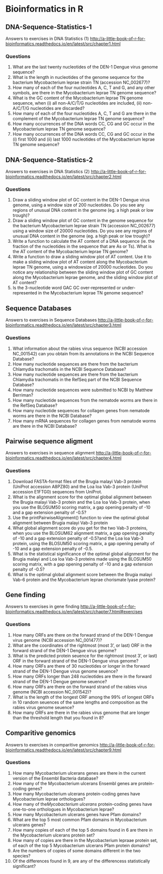 # Bioinformatics in R

## DNA-Sequence-Statistics-1
Answers to exercises in DNA Statistics (1) 
http://a-little-book-of-r-for-bioinformatics.readthedocs.io/en/latest/src/chapter1.html

### Questions
1. What are the last twenty nucleotides of the DEN-1 Dengue virus genome sequence?
2. What is the length in nucleotides of the genome sequence for the bacterium Mycobacterium leprae strain TN (accession NC_002677)?
3. How many of each of the four nucleotides A, C, T and G, and any other symbols, are there in the Mycobacterium leprae TN genome sequence?
4. What is the GC content of the Mycobacterium leprae TN genome sequence, when (i) all non-A/C/T/G nucleotides are included, (ii) non-A/C/T/G nucleotides are discarded?
5. How many of each of the four nucleotides A, C, T and G are there in the complement of the Mycobacterium leprae TN genome sequence?
6. How many occurrences of the DNA words CC, CG and GC occur in the Mycobacterium leprae TN genome sequence?
7. How many occurrences of the DNA words CC, CG and GC occur in the (i) first 1000 and (ii) last 1000 nucleotides of the Mycobacterium leprae TN genome sequence?

## DNA-Sequence-Statistics-2
Answers to exercises in DNA Statistics (2)
http://a-little-book-of-r-for-bioinformatics.readthedocs.io/en/latest/src/chapter2.html


### Questions
1. Draw a sliding window plot of GC content in the DEN-1 Dengue virus genome, using a window size of 200 nucleotides. Do you see any regions of unusual DNA content in the genome (eg. a high peak or low trough)?
2. Draw a sliding window plot of GC content in the genome sequence for the bacterium Mycobacterium leprae strain TN (accession NC_002677) using a window size of 20000 nucleotides. Do you see any regions of unusual DNA content in the genome (eg. a high peak or low trough)?
3. Write a function to calculate the AT content of a DNA sequence (ie. the fraction of the nucleotides in the sequence that are As or Ts). What is the AT content of the Mycobacterium leprae TN genome?
4. Write a function to draw a sliding window plot of AT content. Use it to make a sliding window plot of AT content along the Mycobacterium leprae TN genome, using a windowsize of 20000 nucleotides. Do you notice any relationship between the sliding window plot of GC content along the Mycobacterium leprae genome, and the sliding window plot of AT content?
5.  Is the 3-nucleotide word GAC GC over-represented or under-represented in the Mycobacterium leprae TN genome sequence?

## Sequence Databases
Answers to exercises in Sequence Databases 
http://a-little-book-of-r-for-bioinformatics.readthedocs.io/en/latest/src/chapter3.html

### Questions
1. What information about the rabies virus sequence (NCBI accession NC_001542) can you obtain from its annotations in the NCBI Sequence Database?
2. How many nucleotide sequences are there from the bacterium Chlamydia trachomatis in the NCBI Sequence Database?
3. How many nucleotide sequences are there from the bacterium Chlamydia trachomatis in the RefSeq part of the NCBI Sequence Database?
4. How many nucleotide sequences were submitted to NCBI by Matthew Berriman?
5. How many nucleotide sequences from the nematode worms are there in the RefSeq Database?
6. How many nucleotide sequences for collagen genes from nematode worms are there in the NCBI Database?
7. How many mRNA sequences for collagen genes from nematode worms are there in the NCBI Database?

## Pairwise sequence aligment
Answers to exercises in sequence alignment
http://a-little-book-of-r-for-bioinformatics.readthedocs.io/en/latest/src/chapter4.html

### Questions
1. Download FASTA-format files of the Brugia malayi Vab-3 protein (UniProt accession A8PZ80) and the Loa loa Vab-3 protein (UniProt accession E1FTG0) sequences from UniProt.
2. What is the alignment score for the optimal global alignment between the Brugia malayi Vab-3 protein and the Loa loa Vab-3 protein, when you use the BLOSUM50 scoring matrix, a gap opening penalty of -10 and a gap extension penalty of -0.5?
3. Use the printPairwiseAlignment() function to view the optimal global alignment between Brugia malayi Vab-3 protein
4. What global alignment score do you get for the two Vab-3 proteins, when you use the BLOSUM62 alignment matrix, a gap opening penalty of -10 and a gap extension penalty of -0.5?and the Loa loa Vab-3 protein, using the BLOSUM50 scoring matrix, a gap opening penalty of -10 and a gap extension penalty of -0.5.
5. What is the statistical significance of the optimal global alignment for the Brugia malayi and Loa loa Vab-3 proteins made using the BLOSUM50 scoring matrix, with a gap opening penalty of -10 and a gap extension penalty of -0.5?
6. What is the optimal global alignment score between the Brugia malayi Vab-6 protein and the Mycobacterium leprae chorismate lyase protein?

## Gene finding
Answers to exercises in gene finding
http://a-little-book-of-r-for-bioinformatics.readthedocs.io/en/latest/src/chapter7.html#exercises

### Questions
1. How many ORFs are there on the forward strand of the DEN-1 Dengue virus genome (NCBI accession NC_001477)?
2. What are the coordinates of the rightmost (most 3’, or last) ORF in the forward strand of the DEN-1 Dengue virus genome?
3. What is the predicted protein seuence for the rightmost (most 3’, or last) ORF in the forward strand of the DEN-1 Dengue virus genome?
4. How many ORFs are there of 30 nucleotides or longer in the forward strand of the DEN-1 Dengue virus genome seuence?
5. How many ORFs longer than 248 nucleotides are there in the forward strand of the DEN-1 Dengue genome seuence?
7. How many ORFs are there on the forward strand of the rabies virus genome (NCBI accession NC_001542)?
8. What is the length of the longest ORF among the 99% of longest ORFs in 10 random seuences of the same lengths and composition as the rabies virus genome seuence?
9. How many ORFs are there in the rabies virus genome that are longer than the threshold length that you found in 8?

## Comparitive genomics
Answers to exercises in comparitive genomics 
http://a-little-book-of-r-for-bioinformatics.readthedocs.io/en/latest/src/chapter9.html

### Questions
1. How many Mycobacterium ulcerans genes are there in the current version of the Ensembl Bacteria database?
2. How many of the Mycobacterium ulcerans Ensembl genes are protein-coding genes?
3. How many Mycobacterium ulcerans protein-coding genes have Mycobacterium leprae orthologues?
4. How many of the*Mycobacterium ulcerans* protein-coding genes have one-to-one orthologues in Mycobacterium leprae?
5. How many Mycobacterium ulcerans genes have Pfam domains?
6. What are the top 5 most common Pfam domains in Mycobacterium ulcerans genes?
7. How many copies of each of the top 5 domains found in 6 are there in the Mycobacterium ulcerans protein set?
8. How many of copies are there in the Mycobacterium lepraae protein set, of each of the top 5 Mycobacterium ulcerans Pfam protein domains?
9. Are the numbers of copies of some domains different in the two species?
10. Of the differences found in 9, are any of the differencess statistically significant?

